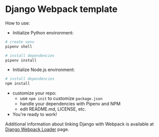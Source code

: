 # Django Webpack template
How to use:
- Initialize Python environment:
```sh
# create venv
pipenv shell

# install dependencies
pipenv install
```
- Initialize Node.js environment:
```sh
# install dependencies
npm install
```
- customize your repo:
    - use ```npm init``` to customize ```package.json```
    - handle your dependencies with Pipenv and NPM
    - edit README.md, LICENSE, etc.
- You're ready to work!

Additional information about linking Django with Webpack is available at [Django Webpack Loader](https://github.com/django-webpack/django-webpack-loader) page.